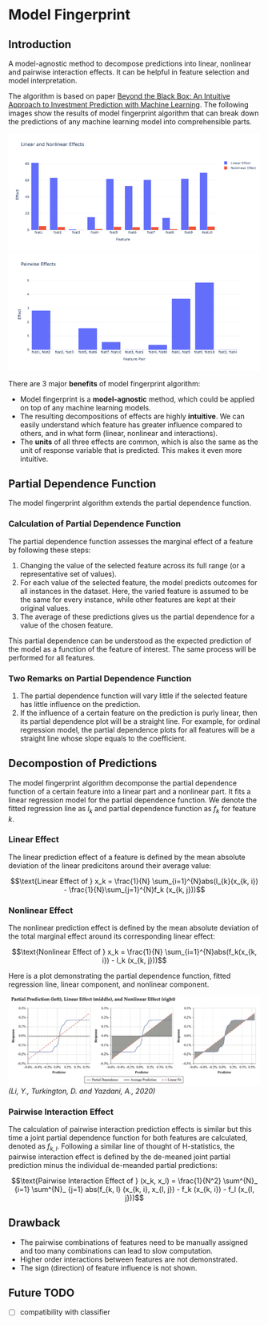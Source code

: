 # Model Fingerprint

## Introduction
A model-agnostic method to decompose predictions into linear, nonlinear and pairwise interaction effects. It can be helpful in feature selection and model interpretation.

The algorithm is based on paper [Beyond the Black Box: An Intuitive Approach to Investment Prediction with Machine Learning](https://www.pm-research.com/content/iijjfds/2/1/61). The following images show the results of model fingerprint algorithm that can break down the predictions of any machine learning model into comprehensible parts.

![image](figure/linear_nonlinear_effects.png)
![image](figure/pairwise_interaction_effects.png)

There are 3 major **benefits** of model fingerprint algorithm:

- Model fingerprint is a **model-agnostic** method, which could be applied on top of any machine learning models. 
- The resulting decompositions of effects are highly **intuitive**. We can easily understand which feature has greater influence compared to others, and in what form (linear, nonlinear and interactions). 
- The **units** of all three effects are common, which is also the same as the unit of response variable that is predicted. This makes it even more intuitive.

## Partial Dependence Function

The model fingerprint algorithm extends the partial dependence function. 

### Calculation of Partial Dependence Function
The partial dependence function assesses the marginal effect of a feature by following these steps:

1. Changing the value of the selected feature across its full range (or a representative set of values).
2. For each value of the selected feature, the model predicts outcomes for all instances in the dataset. Here, the varied feature is assumed to be the same for every instance, while other features are kept at their original values.
3. The average of these predictions gives us the partial dependence for a value of the chosen feature.

This partial dependence can be understood as the expected prediction of the model as a function of the feature of interest. The same process will be performed for all features.

### Two Remarks on Partial Dependence Function

1. The partial dependence function will vary little if the selected feature has little influence on the prediction. 
2. If the influence of a certain feature on the prediction is purly linear, then its partial dependence plot will be a straight line. For example, for ordinal regression model, the partial dependence plots for all features will be a straight line whose slope equals to the coefficient.

## Decompostion of Predictions

The model fingerprint algorithm decomponse the partial dependence function of a certain feature into a linear part and a nonlinear part. It fits a linear regression model for the partial dependence function. We denote the fitted regression line as $l_k$ and partial dependence function as $f_k$ for feature $k$. 

### Linear Effect
The linear prediction effect of a feature is defined by the mean absolute deviation of the linear predicitons around their average value:

$$\text{Linear Effect of } x_k = \frac{1}{N} \sum_{i=1}^{N}abs(l_{k}(x_{k, i}) - \frac{1}{N}\sum_{j=1}^{N}f_k (x_{k, j}))$$

### Nonlinear Effect

The nonlinear prediction effect is defined by the mean absolute deviation of the total marginal effect around its corresponding linear effect:

$$\text{Nonlinear Effect of } x_k = \frac{1}{N} \sum_{i=1}^{N}abs(f_k(x_{k, i}) - l_k (x_{k, j}))$$

Here is a plot demonstrating the partial dependence function, fitted regression line, linear component, and nonlinear component.

![image](figure/Model%20Fingerprint%20(Li,%20Y.,%20Turkington,%20D.%20and%20Yazdani,%20A.,%202020).jpg)*(Li, Y., Turkington, D. and Yazdani, A., 2020)*

### Pairwise Interaction Effect

The calculation of pairwise interaction prediction effects is similar but this time a joint partial dependence function for both features are calculated, denoted as $f_{k, l}$. Following a similar line of thought of H-statistics, the pairwise interaction effect is defined by the de-meaned joint partial prediction minus the individual de-meanded partial predictions:

$$\text{Pairwise Interaction Effect of } (x_k, x_l) = \frac{1}{N^2} \sum^{N}_ {i=1} \sum^{N}_ {j=1} abs(f_{k, l} (x_{k, i}, x_{l, j}) - f_k (x_{k, i}) - f_l (x_{l, j}))$$

## Drawback

- The pairwise combinations of features need to be manually assigned and too many combinations can lead to slow computation.
- Higher order interactions between features are not demonstrated.
- The sign (direction) of feature influence is not shown.

## Future TODO
- [ ] compatibility with classifier
